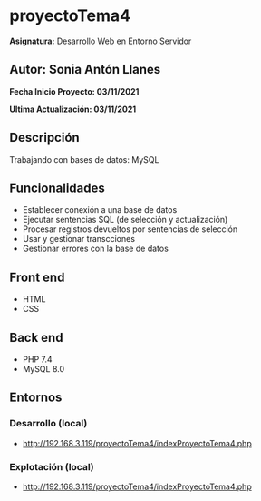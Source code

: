 # proyectoTema4

**Asignatura:** Desarrollo Web en Entorno Servidor

## Autor: Sonia Antón Llanes

**Fecha Inicio Proyecto: 03/11/2021**

**Ultima Actualización: 03/11/2021**

## Descripción 
Trabajando con bases de datos: MySQL

## Funcionalidades
- Establecer conexión a una base de datos
- Ejecutar sentencias SQL (de selección y actualización)
- Procesar registros devueltos por sentencias de selección
- Usar y gestionar transcciones
- Gestionar errores con la base de datos

## Front end
- HTML
- CSS

## Back end
- PHP 7.4
- MySQL 8.0

## Entornos
### Desarrollo (local)
-  http://192.168.3.119/proyectoTema4/indexProyectoTema4.php
### Explotación (local)
-  http://192.168.3.119/proyectoTema4/indexProyectoTema4.php
